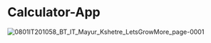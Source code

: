 # Calculator-App
![0801IT201058_BT_IT_Mayur_Kshetre_LetsGrowMore_page-0001](https://github.com/MAYUR-123-stack/Calculator-App/assets/109874485/1227d040-9849-43d6-b3e8-bd14a0ad94d3)
